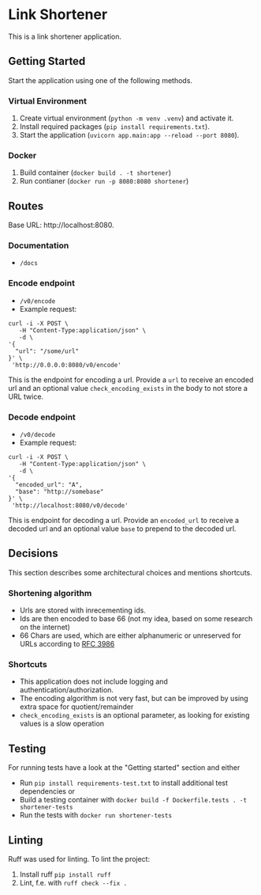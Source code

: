 # Link Shortener

This is a link shortener application.

## Getting Started

Start the application using one of the following methods.

### Virtual Environment

1. Create virtual environment (`python -m venv .venv`) and activate it.
2. Install required packages (`pip install requirements.txt`).
3. Start the application (`uvicorn app.main:app --reload --port 8080`).

### Docker

1. Build container (`docker build . -t shortener`)
2. Run contianer (`docker run -p 8080:8080 shortener`)

## Routes

Base URL: http://localhost:8080.

### Documentation

- `/docs`

### Encode endpoint

- `/v0/encode`
- Example request:

```
curl -i -X POST \
   -H "Content-Type:application/json" \
   -d \
'{
  "url": "/some/url"
}' \
 'http://0.0.0.0:8080/v0/encode'
```

This is the endpoint for encoding a url. Provide a `url` to receive an encoded url and an optional value `check_encoding_exists` in the body to not store a URL twice.

### Decode endpoint

- `/v0/decode`
- Example request:

```
curl -i -X POST \
   -H "Content-Type:application/json" \
   -d \
'{
  "encoded_url": "A",
  "base": "http://somebase"
}' \
 'http://localhost:8080/v0/decode'
```

This is endpoint for decoding a url. Provide an `encoded_url` to receive a decoded url and an optional value `base` to prepend to the decoded url.

## Decisions

This section describes some architectural choices and mentions shortcuts.

### Shortening algorithm

- Urls are stored with inrecementing ids.
- Ids are then encoded to base 66 (not my idea, based on some research on the internet)
- 66 Chars are used, which are either alphanumeric or unreserved for URLs according to [RFC 3986](https://datatracker.ietf.org/doc/html/rfc3986)

### Shortcuts

- This application does not include logging and authentication/authorization.
- The encoding algorithm is not very fast, but can be improved by using extra space for quotient/remainder
- `check_encoding_exists` is an optional parameter, as looking for existing values is a slow operation

## Testing

For running tests have a look at the "Getting started" section and either

- Run `pip install requirements-test.txt` to install additional test dependencies or
- Build a testing container with `docker build -f Dockerfile.tests . -t shortener-tests`
- Run the tests with `docker run shortener-tests`

## Linting

Ruff was used for linting. To lint the project:

1. Install ruff `pip install ruff`
2. Lint, f.e. with `ruff check --fix .`
